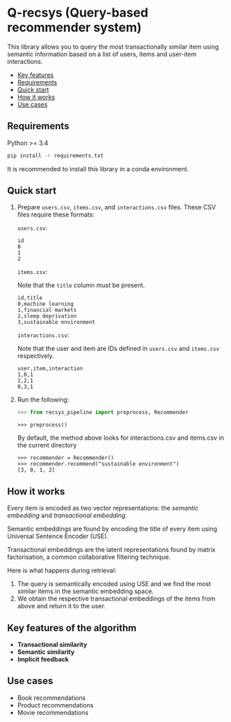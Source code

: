 # Q-recsys (Query-based recommender system)

This library allows you to query the most transactionally similar item using semantic information based on a list of users, items and user-item interactions.

* [Key features](##key-features)
* [Requirements](##requirements)
* [Quick start](##quick-start)
* [How it works](##how-it-works)
* [Use cases](##use-cases)

## Requirements

Python >= 3.4

```bash
pip install -r requirements.txt
```

It is recommended to install this library in a conda environment.

## Quick start

1. Prepare `users.csv`, `items.csv`, and `interactions.csv`
files. These CSV files require these formats:

    `users.csv`:

    ```text
    id
    0
    1
    2
    ```

    `items.csv`:

    Note that the `title` column must be present.

    ```text
    id,title
    0,machine learning
    1,financial markets
    2,sleep deprivation
    3,sustainable environment
    ```

    `interactions.csv`:

    Note that the user and item are IDs defined in `users.csv` and `items.csv` respectively.

    ```text
    user,item,interaction
    1,0,1
    2,2,1
    0,3,1
    ```

2. Run the following:

    ```python
    >>> from recsys_pipeline import preprocess, Recommender
    ```

    ```
    >>> preprocess()
    ```

    By default, the method above looks for interactions.csv and items.csv
    in the current directory

    ```
    >>> recommender = Recommender()
    >>> recommender.recommend("sustainable environment")
    [3, 0, 1, 2]
    ```

## How it works

Every item is encoded as two vector representations: the *semantic embedding* and *transactional embedding*.

Semantic embeddings are found by encoding the title of every item using Universal Sentence Encoder (USE).

Transactional embeddings are the latent representations found by matrix factorisation, a common collaborative filtering technique.

Here is what happens during retrieval:

1. The query is semantically encoded using USE and we find the most similar items in the semantic embedding space.
2. We obtain the respective transactional embeddings of the items from above and return it to the user.

## Key features of the algorithm

* **Transactional similarity**
* **Semantic similarity**
* **Implicit feedback**

## Use cases

* Book recommendations
* Product recommendations
* Movie recommendations
